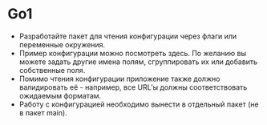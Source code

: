 # Go1

- Разработайте пакет для чтения конфигурации через флаги или переменные окружения.
- Пример конфигурации можно посмотреть здесь. По желанию вы можете задать другие имена полям, сгруппировать их или добавить собственные поля.
- Помимо чтения конфигурации приложение также должно валидировать её - например, все URL’ы должны соответствовать ожидаемым форматам.
- Работу с конфигурацией необходимо вынести в отдельный пакет (не в пакет main).